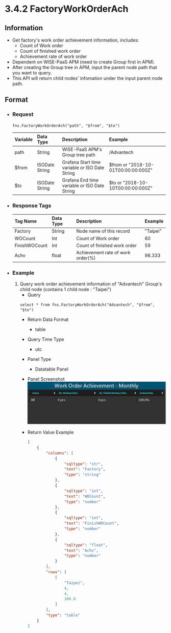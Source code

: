 # 3.4.2 FactoryWorkOrderAch

## Information
* Get factory's work order achievement information, includes:
    * Count of Work order
    * Count of finished work order
    * Achievement rate of work order
* Dependent on WISE-PaaS APM (need to create Group first in APM).
* After creating the Group tree in APM, input the parent node path that you want to query.
* This API will return child nodes' infomation under the input parent node path.

## Format

* ### Request

  ```
  fns.FactoryWorkOrderAch("path", "$from", "$to")
  ```

  | Variable | Data Type | Description | Example |
  | :--- | :--- | :--- | :---|
  | path | String | WISE-PaaS APM's Group tree path | /Advantech |
  | $from | ISODate String | Grafana Start time variable or ISO Date String | $from or "2018-10-01T00:00:00:000Z" |
  | $to | ISODate String | Grafana End time variable or ISO Date String | $to or "2018-10-10T00:00:00:000Z" |

* ### Response Tags

  | Tag Name | Data Type | Description | Example |
  | :--- | :--- | :--- | :--- |
  | Factory | String | Node name of this record | "Taipei" |
  | WOCount | Int | Count of Work order | 60 |
  | FinishWOCount | Int | Count of finished work order | 59 |
  | Achv | float | Achievement rate of work order(%) | 98.333 |

  
* ### Example
    1. Query work order achievement information of "Advantech" Group's child node (contains 1 child node : "Taipei")
        - Query   
        ``` 
        select * from fns.FactoryWorkOrderAch("Advantech", "$from", "$to")
        ```
        - Return Data Format   
            * table
        - Query Time Type   
            * utc
        - Panel Type   
            * Datatable Panel
        - Panel Screenshot      
            ![](/images/3.4.2-FactoryWorkOrderAch.jpg)  

        - Return Value Example    
            ``` json
            [
                {
                    "columns": [
                        {
                            "sqltype": "str", 
                            "text": "Factory", 
                            "type": "string"
                        }, 
                        {
                            "sqltype": "int", 
                            "text": "WOCount", 
                            "type": "number"
                        }, 
                        {
                            "sqltype": "int", 
                            "text": "FinishWOCount", 
                            "type": "number"
                        }, 
                        {
                            "sqltype": "float", 
                            "text": "Achv", 
                            "type": "number"
                        }
                    ], 
                    "rows": [
                        [
                            "Taipei", 
                            4, 
                            4, 
                            100.0
                        ]
                    ], 
                    "type": "table"
                }
            ]

            ```
